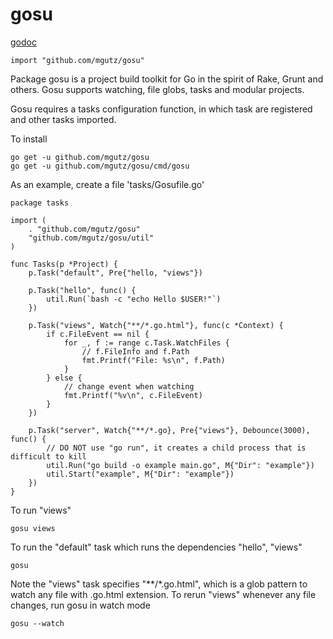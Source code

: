 # gosu

[godoc](https://godoc.org/github.com/mgutz/gosu)

    import "github.com/mgutz/gosu"

Package gosu is a project build toolkit for Go in the spirit of Rake, Grunt and
others. Gosu supports watching, file globs, tasks and modular projects.

Gosu requires a tasks configuration function, in which task are registered and
other tasks imported.

To install

    go get -u github.com/mgutz/gosu
    go get -u github.com/mgutz/gosu/cmd/gosu

As an example, create a file 'tasks/Gosufile.go'

    package tasks

    import (
        . "github.com/mgutz/gosu"
        "github.com/mgutz/gosu/util"
    )

    func Tasks(p *Project) {
        p.Task("default", Pre{"hello, "views"})

        p.Task("hello", func() {
            util.Run(`bash -c "echo Hello $USER!"`)
        })

        p.Task("views", Watch{"**/*.go.html"}, func(c *Context) {
            if c.FileEvent == nil {
                for _, f := range c.Task.WatchFiles {
                    // f.FileInfo and f.Path
                    fmt.Printf("File: %s\n", f.Path)
                }
            } else {
                // change event when watching
                fmt.Printf("%v\n", c.FileEvent)
            }
        })

        p.Task("server", Watch{"**/*.go}, Pre{"views"}, Debounce(3000), func() {
            // DO NOT use "go run", it creates a child process that is difficult to kill
            util.Run("go build -o example main.go", M{"Dir": "example"})
            util.Start("example", M{"Dir": "example"})
        })
    }

To run "views"

    gosu views

To run the "default" task which runs the dependencies "hello", "views"

    gosu

Note the "views" task specifies "**/*.go.html", which is a glob pattern to watch
any file with .go.html extension. To rerun "views" whenever any file changes,
run gosu in watch mode

    gosu --watch


